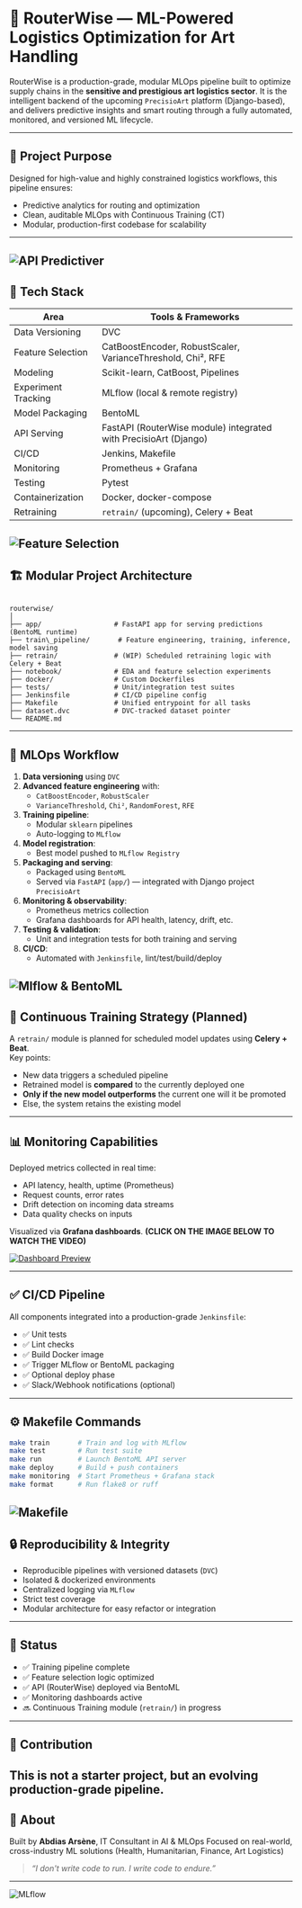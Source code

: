 # 🎯 RouterWise — ML-Powered Logistics Optimization for Art Handling

RouterWise is a production-grade, modular MLOps pipeline built to optimize supply chains in the **sensitive and prestigious art logistics sector**. It is the intelligent backend of the upcoming `PrecisioArt` platform (Django-based), and delivers predictive insights and smart routing through a fully automated, monitored, and versioned ML lifecycle.

---

## 🧠 Project Purpose

Designed for high-value and highly constrained logistics workflows, this pipeline ensures:
- Predictive analytics for routing and optimization
- Clean, auditable MLOps with Continuous Training (CT)
- Modular, production-first codebase for scalability

---
![API Predictiver](./statics/postman.png)
---

## 🧰 Tech Stack

| Area                  | Tools & Frameworks                                               |
|-----------------------|------------------------------------------------------------------|
| Data Versioning       | DVC                                                              |
| Feature Selection     | CatBoostEncoder, RobustScaler, VarianceThreshold, Chi², RFE     |
| Modeling              | Scikit-learn, CatBoost, Pipelines                                |
| Experiment Tracking   | MLflow (local & remote registry)                                |
| Model Packaging       | BentoML                                                          |
| API Serving           | FastAPI (RouterWise module) integrated with PrecisioArt (Django)|
| CI/CD                 | Jenkins, Makefile                                                |
| Monitoring            | Prometheus + Grafana                                             |
| Testing               | Pytest                                                           |
| Containerization      | Docker, docker-compose                                           |
| Retraining            | `retrain/` (upcoming), Celery + Beat                            |

![Feature Selection](./statics/feature_selection.png)
---
## 🏗️ Modular Project Architecture

```

routerwise/
│
├── app/                  # FastAPI app for serving predictions (BentoML runtime)
├── train\_pipeline/       # Feature engineering, training, inference, model saving
├── retrain/              # (WIP) Scheduled retraining logic with Celery + Beat
├── notebook/             # EDA and feature selection experiments
├── docker/               # Custom Dockerfiles
├── tests/                # Unit/integration test suites
├── Jenkinsfile           # CI/CD pipeline config
├── Makefile              # Unified entrypoint for all tasks
├── dataset.dvc           # DVC-tracked dataset pointer
└── README.md

````

---

## 🔁 MLOps Workflow

1. **Data versioning** using `DVC`
2. **Advanced feature engineering** with:
   - `CatBoostEncoder`, `RobustScaler`
   - `VarianceThreshold`, `Chi²`, `RandomForest`, `RFE`
3. **Training pipeline**:
   - Modular `sklearn` pipelines
   - Auto-logging to `MLflow`
4. **Model registration**:
   - Best model pushed to `MLflow Registry`
5. **Packaging and serving**:
   - Packaged using `BentoML`
   - Served via `FastAPI` (`app/`) — integrated with Django project `PrecisioArt`
6. **Monitoring & observability**:
   - Prometheus metrics collection
   - Grafana dashboards for API health, latency, drift, etc.
7. **Testing & validation**:
   - Unit and integration tests for both training and serving
8. **CI/CD**:
   - Automated with `Jenkinsfile`, lint/test/build/deploy

![Mlflow & BentoML](./statics/api.png)
---

## 🔄 Continuous Training Strategy (Planned)

A `retrain/` module is planned for scheduled model updates using **Celery + Beat**.  
Key points:
- New data triggers a scheduled pipeline
- Retrained model is **compared** to the currently deployed one
- **Only if the new model outperforms** the current one will it be promoted
- Else, the system retains the existing model

---

## 📊 Monitoring Capabilities

Deployed metrics collected in real time:
- API latency, health, uptime (Prometheus)
- Request counts, error rates
- Drift detection on incoming data streams
- Data quality checks on inputs

Visualized via **Grafana dashboards**. **(CLICK ON THE IMAGE BELOW TO WATCH THE VIDEO)**

[![Dashboard Preview](./statics/grafana_preview.png)](https://drive.google.com/file/d/1uD0oQKDrmADOqS0NHQR6PEfOGW2Jhqwu/view?usp=drive_link)

---

## ✅ CI/CD Pipeline

All components integrated into a production-grade `Jenkinsfile`:
- ✅ Unit tests
- ✅ Lint checks
- ✅ Build Docker image
- ✅ Trigger MLflow or BentoML packaging
- ✅ Optional deploy phase
- ✅ Slack/Webhook notifications (optional)

---

## ⚙️ Makefile Commands

```bash
make train       # Train and log with MLflow
make test        # Run test suite
make run         # Launch BentoML API server
make deploy      # Build + push containers
make monitoring  # Start Prometheus + Grafana stack
make format      # Run flake8 or ruff
````
![Makefile](./statics/makefile.png)
---

## 🔒 Reproducibility & Integrity

* Reproducible pipelines with versioned datasets (`DVC`)
* Isolated & dockerized environments
* Centralized logging via `MLflow`
* Strict test coverage
* Modular architecture for easy refactor or integration

---

## 📍 Status

* ✅ Training pipeline complete
* ✅ Feature selection logic optimized
* ✅ API (RouterWise) deployed via BentoML
* ✅ Monitoring dashboards active
* 🔜 Continuous Training module (`retrain/`) in progress

---

## 🤝 Contribution

This is not a starter project, but an evolving production-grade pipeline.
---

## 🔗 About

Built by **Abdias Arsène**, IT Consultant in AI & MLOps
Focused on real-world, cross-industry ML solutions (Health, Humanitarian, Finance, Art Logistics)

> *“I don't write code to run. I write code to endure.”*

---

![MLflow](./statics/mlflow.png)
